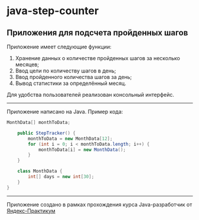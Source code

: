 # java-step-counter
## Приложения для подсчета пройденных шагов

Приложение имеет следующие функции:
1. Хранение данных о количестве пройденных шагов за несколько месяцев;
2. Ввод цели по количеству шагов в день;
3. Ввод пройденного количества шагов за день;
4. Вывод статистики за определённый месяц.

Для удобства пользователей реализован консольный интерфейс.

----
Приложение написано на Java. Пример кода:
```java
MonthData[] monthToData;

    public StepTracker() {
        monthToData = new MonthData[12];
        for (int i = 0; i < monthToData.length; i++) {
            monthToData[i] = new MonthData();
        }
    }

    class MonthData {
        int[] days = new int[30];
    }
}
```
----
Приложение создано в рамках прохождения курса Java-разработчик от [Яндекс-Практикум](https://practicum.yandex.ru/java-developer/ "Тут учат Java!") 
